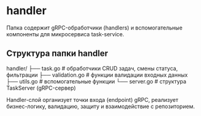 # handler

Папка содержит gRPC-обработчики (handlers) и вспомогательные компоненты для микросервиса task-service.

## Структура папки handler
handler/
├── task.go           # обработчики CRUD задач, смены статуса, фильтрации
├── validation.go     # функции валидации входных данных
├── utils.go          # вспомогательные функции
└── server.go         # структура TaskServer (gRPC-сервер)

Handler-слой организует точки входа (endpoint) gRPC, реализует бизнес-логику, валидацию, защиту и взаимодействие с репозиторием.
